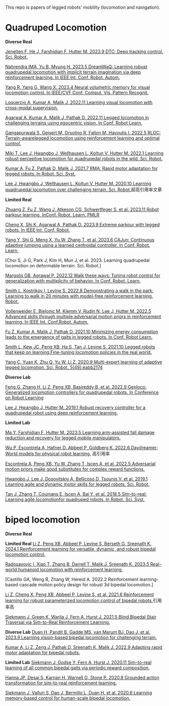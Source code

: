 This repo is papers of legged robots' mobility (locomotion and navigation).


# Quadruped Locomotion

**Diverse Real**

[Jenelten F, He J, Farshidian F, Hutter M. 2023.9 DTC: Deep tracking control. Sci. Robot.](https://arxiv.org/pdf/2309.15462)

[Nahrendra IMA, Yu B, Myung H. 2023.5 DreamWaQ: Learning robust quadrupedal locomotion with implicit terrain imagination via deep reinforcement learning. In IEEE Int. Conf. Robot. Autom.](https://arxiv.org/pdf/2301.10602)

[Yang R, Yang G, Wang X. 2023.4 Neural volumetric memory for visual locomotion control. In IEEE/CVF Conf. Comput. Vis. Pattern Recognit.](https://arxiv.org/pdf/2304.01201)

[Loquercio A, Kumar A, Malik J. 2022.11 Learning visual locomotion with cross-modal supervision. ](https://arxiv.org/pdf/2211.03785)

[Agarwal A, Kumar A, Malik J, Pathak D. 2022.11 Legged locomotion in challenging terrains using egocentric vision. In Conf. Robot Learn.](https://arxiv.org/pdf/2211.07638)

[Gangapurwala S, Geisert M, Orsolino R, Fallon M, Havoutis I. 2022.5 RLOC: Terrain-awarelegged locomotion using reinforcement learning and optimal control.](https://arxiv.org/pdf/2012.03094)

[Miki T, Lee J, Hwangbo J, Wellhausen L, Koltun V, Hutter M. 2022.1 Learning robust perceptive locomotion for quadrupedal robots in the wild. Sci. Robot.](https://arxiv.org/pdf/2201.08117)

[Kumar A, Fu Z, Pathak D, Malik J. 2021.7 RMA: Rapid motor adaptation for legged robots. In Robot. Sci. Syst.](https://arxiv.org/pdf/2107.04034)

[Lee J, Hwangbo J, Wellhausen L, Koltun V, Hutter M. 2020.10 Learning quadrupedal locomotion over challenging terrain. Sci. Robot.](https://arxiv.org/pdf/2010.11251)超高引用率文章

**Limited Real**

[Zhuang Z, Fu Z, Wang J, Atkeson CG, Schwertfeger S, et al. 2023.11 Robot parkour learning. InConf. Robot. Learn. PMLR](https://arxiv.org/abs/2309.05665)

[Cheng X, Shi K, Agarwal A, Pathak D. 2023.9 Extreme parkour with legged robots. In IEEE Int. Conf. Robot.](https://arxiv.org/abs/2309.14341)

[Yang Y, Shi G, Meng X, Yu W, Zhang T, et al. 2023.6 CAJun: Continuous adaptive jumping using a learned centroidal controller. In Conf. Robot. Learn.](https://arxiv.org/pdf/2306.09557)

[Choi S, Ji G, Park J, Kim H, Mun J, et al. 2023. Learning quadrupedal locomotion on deformable terrain. Sci. Robot.]

[Margolis GB, Agrawal P. 2022.12 Walk these ways: Tuning robot control for generalization with multiplicity of behavior. In Conf. Robot. Learn.](https://arxiv.org/abs/2212.03238)

[Smith L, Kostrikov I, Levine S. 2022.8 Demonstrating a walk in the park: Learning to walk in 20 minutes with model-free reinforcement learning. Robot.](https://arxiv.org/abs/2208.07860)

[Vollenweider E, Bjelonic M, Klemm V, Rudin N, Lee J, Hutter M. 2022.5 Advanced skills through multiple adversarial motion priors in reinforcement learning. In IEEE Int. Conf.Robot. Autom.](https://arxiv.org/pdf/2203.14912)

[Fu Z, Kumar A, Malik J, Pathak D. 2021.10 Minimizing energy consumption leads to the emergence of gaits in legged robots. In Conf. Robot Learn.](https://arxiv.org/pdf/2111.01674)

[Smith L, Kew JC, Peng XB, Ha S, Tan J, Levine S. 2021.10 Legged robots that keep on learning:Fine-tuning locomotion policies in the real world.](https://arxiv.org/pdf/2110.05457)

[Yang C, Yuan K, Zhu Q, Yu W, Li Z. 2020.9 Multi-expert learning of adaptive legged locomotion. Sci. Robot. 5(49):eabb2174](https://arxiv.org/pdf/2012.05810)

**Diverse Lab**

[Feng G, Zhang H, Li Z, Peng XB, Basireddy B, et al. 2022.9 Genloco: Generalized locomotion controllers for quadrupedal robots. In Conference on Robot Learning](https://arxiv.org/abs/2209.05309)

[Lee J, Hwangbo J, Hutter M. 2019.1 Robust recovery controller for a quadrupedal robot using deep reinforcement learning.](https://arxiv.org/abs/1901.07517)

**Limited Lab** 

[Ma Y, Farshidian F, Hutter M. 2023.5 Learning arm-assisted fall damage reduction and recovery for legged mobile manipulators.](https://arxiv.org/abs/2303.05486)

[Wu P, Escontrela A, Hafner D, Abbeel P, Goldberg K. 2022.6 Daydreamer: World models for physical robot learning.](https://arxiv.org/abs/2206.14176) 高引用率

[Escontrela A, Peng XB, Yu W, Zhang T, Iscen A, et al. 2022.5 Adversarial motion priors make good substitutes for complex reward functions.](https://arxiv.org/abs/2203.15103)

[Hwangbo J, Lee J, Dosovitskiy A, Bellicoso D, Tsounis V, et al. 2019.1 Learning agile and dynamic motor skills for legged robots. Sci. Robot. ](https://arxiv.org/pdf/1901.08652)

[Tan J, Zhang T, Coumans E, Iscen A, Bai Y, et al. 2018.5 Sim-to-real: Learning agile locomotionfor quadruped robots. In Robot. Sci. Syst.](https://arxiv.org/pdf/1804.10332)

# biped locomotion

**Diverse Real**

**Limited Real**
[Li Z, Peng XB, Abbeel P, Levine S, Berseth G, Sreenath K. 2024.1 Reinforcement learning for versatile, dynamic, and robust bipedal locomotion control.](https://arxiv.org/abs/2401.16889)

[Radosavovic I, Xiao T, Zhang B, Darrell T, Malik J, Sreenath K. 2023.5 Real-world humanoid locomotion with reinforcement learning.](https://arxiv.org/abs/2303.03381)

[Castillo GA, Weng B, Zhang W, Hereid A. 2022.2 Reinforcement learning-based cascade motion policy design for robust 3d bipedal locomotion.]

[Li Z, Cheng X, Peng XB, Abbeel P, Levine S, et al. 2021.6 Reinforcement learning for robust parameterized locomotion control of bipedal robots.](https://arxiv.org/abs/2103.14295)引用率高

[Siekmann J, Green K, Warila J, Fern A, Hurst J. 2021.5 Blind Bipedal Stair Traversal via Sim-to-Real Reinforcement Learning.](https://arxiv.org/abs/2105.08328)

**Diverse Lab**
[Duan H, Pandit B, Gadde MS, van Marum BJ, Dao J, et al. 2023.9 Learning vision-based bipedal locomotion for challenging terrain.](https://arxiv.org/abs/2309.14594)

[Kumar A, Li Z, Zeng J, Pathak D, Sreenath K, Malik J. 2022.9 Adapting rapid motor adaptation for bipedal robots. ](https://arxiv.org/pdf/2205.15299)

**Limited Lab** 
[Siekmann J, Godse Y, Fern A, Hurst J. 2020.11 Sim-to-real learning of all common bipedal gaits via periodic reward composition. ](https://arxiv.org/abs/2011.01387)

[Hanna JP, Desai S, Karnan H, Warnell G, Stone P. 2020.8 Grounded action transformation for sim-to-real reinforcement learning.](https://arxiv.org/abs/2008.01279)

[Siekmann J, Valluri S, Dao J, Bermillo L, Duan H, et al. 2020.6 Learning memory-based control for human-scale bipedal locomotion.](https://arxiv.org/abs/2006.02402)



